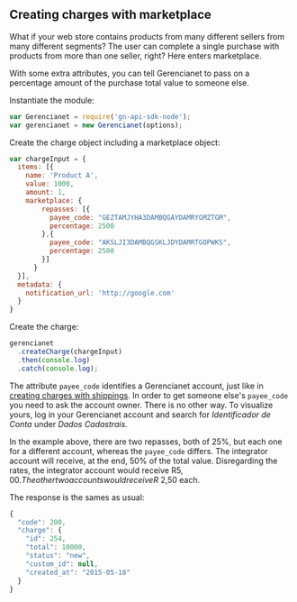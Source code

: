 ## Creating charges with marketplace

What if your web store contains products from many different sellers from many different segments? The user can complete a single purchase with products from more than one seller, right? Here enters marketplace.

With some extra attributes, you can tell Gerencianet to pass on a percentage amount of the purchase total value to someone else.

Instantiate the module:

```js
var Gerencianet = require('gn-api-sdk-node');
var gerencianet = new Gerencianet(options);
```

Create the charge object including a marketplace object:

```js
var chargeInput = {
  items: [{
    name: 'Product A',
    value: 1000,
    amount: 1,
    marketplace: {
        repasses: [{
          payee_code: "GEZTAMJYHA3DAMBQGAYDAMRYGMZTGM",
          percentage: 2500
        },{
          payee_code: "AKSLJI3DAMBQGSKLJDYDAMRTGOPWKS",
          percentage: 2500
        }]
      }
  }],
  metadata: {
    notification_url: 'http://google.com'
  }
}
```

Create the charge:

```js
gerencianet
  .createCharge(chargeInput)
  .then(console.log)
  .catch(console.log);
```

The attribute `payee_code` identifies a Gerencianet account, just like in [creating charges with shippings](https://github.com/franciscotfmc/gn-api-sdk-node/tree/master/docs/charge-with-shippings.md). In order to get someone else's `payee_code` you need to ask the account owner. There is no other way. To visualize yours, log in your Gerencianet account and search for *Identificador de Conta* under *Dados Cadastrais*.

In the example above, there are two repasses, both of 25%, but each one for a different account, whereas the `payee_code` differs. The integrator account will receive, at the end, 50% of the total value. Disregarding the rates, the integrator account would receive R$5,00. The other two accounts would receive R$ 2,50 each.

The response is the sames as usual:

```js
{
  "code": 200,
  "charge": {
    "id": 254,
    "total": 10000,
    "status": "new",
    "custom_id": null,
    "created_at": "2015-05-18"
  }
}
```
